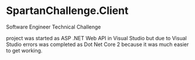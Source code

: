 # SpartanChallenge.Client

Software Engineer Technical Challenge

project was started as ASP .NET Web API in Visual Studio but due to Visual Studio errors 
was completed as Dot Net Core 2 because it was much easier to get working.
